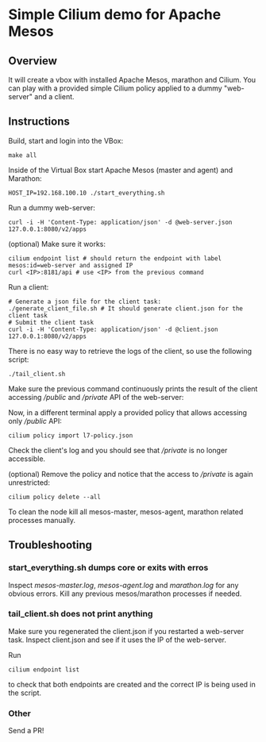 # Simple Cilium demo for Apache Mesos

## Overview

It will create a vbox with installed Apache Mesos, marathon and Cilium.
You can play with a provided simple Cilium policy applied to a dummy
"web-server" and a client.

## Instructions

Build, start and login into the VBox:
    
    make all

Inside of the Virtual Box start Apache Mesos (master and agent) and Marathon:

    HOST_IP=192.168.100.10 ./start_everything.sh

Run a dummy web-server:

    curl -i -H 'Content-Type: application/json' -d @web-server.json 127.0.0.1:8080/v2/apps

(optional) Make sure it works:
    
    cilium endpoint list # should return the endpoint with label mesos:id=web-server and assigned IP
    curl <IP>:8181/api # use <IP> from the previous command

Run a client:

    # Generate a json file for the client task:
    ./generate_client_file.sh # It should generate client.json for the client task
    # Submit the client task
    curl -i -H 'Content-Type: application/json' -d @client.json 127.0.0.1:8080/v2/apps
   
There is no easy way to retrieve the logs of the client, so use the following script:

    ./tail_client.sh

Make sure the previous command continuously prints the result of the client accessing */public* and */private* API of the web-server:

Now, in a different terminal apply a provided policy that allows accessing only */public* API:

    cilium policy import l7-policy.json

Check the client's log and you should see that */private* is no longer accessible.

(optional) Remove the policy and notice that the access to */private* is again unrestricted:

    cilium policy delete --all

To clean the node kill all mesos-master, mesos-agent, marathon related processes manually.

## Troubleshooting

### start\_everything.sh dumps core or exits with erros

Inspect *mesos-master.log*, *mesos-agent.log* and *marathon.log* for any obvious errors.
Kill any previous mesos/marathon processes if needed.

### tail\_client.sh does not print anything

Make sure you regenerated the client.json if you restarted a web-server task. Inspect client.json
and see if it uses the IP of the web-server.

Run

    cilium endpoint list

to check that both endpoints are created and the correct IP is being used in the script.

### Other

Send a PR!
